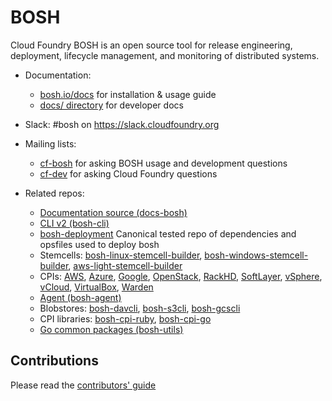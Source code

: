 # BOSH

Cloud Foundry BOSH is an open source tool for release engineering, deployment, lifecycle management, and monitoring of distributed systems.

* Documentation:
	- [bosh.io/docs](https://bosh.io/docs) for installation & usage guide
	- [docs/ directory](docs/) for developer docs

* Slack: #bosh on <https://slack.cloudfoundry.org>

* Mailing lists:
    - [cf-bosh](https://lists.cloudfoundry.org/pipermail/cf-bosh) for asking BOSH usage and development questions
    - [cf-dev](https://lists.cloudfoundry.org/pipermail/cf-dev) for asking Cloud Foundry questions

* Related repos:
	- [Documentation source (docs-bosh)](https://github.com/cloudfoundry/docs-bosh)
	- [CLI v2 (bosh-cli)](https://github.com/cloudfoundry/bosh-cli)
	- [bosh-deployment](https://github.com/cloudfoundry/bosh-deployment) Canonical tested repo of dependencies and opsfiles used to deploy bosh
	- Stemcells: [bosh-linux-stemcell-builder](https://github.com/cloudfoundry/bosh-linux-stemcell-builder), [bosh-windows-stemcell-builder](https://github.com/cloudfoundry-incubator/bosh-windows-stemcell-builder), [aws-light-stemcell-builder](https://github.com/cloudfoundry-incubator/aws-light-stemcell-builder)
	- CPIs: [AWS](https://github.com/cloudfoundry-incubator/bosh-aws-cpi-release), [Azure](https://github.com/cloudfoundry-incubator/bosh-azure-cpi-release), [Google](https://github.com/cloudfoundry-incubator/bosh-google-cpi-release), [OpenStack](https://github.com/cloudfoundry-incubator/bosh-openstack-cpi-release), [RackHD](https://github.com/cloudfoundry-incubator/bosh-rackhd-cpi-release), [SoftLayer](https://github.com/cloudfoundry-incubator/bosh-softlayer-cpi-release), [vSphere](https://github.com/cloudfoundry-incubator/bosh-vsphere-cpi-release), [vCloud](https://github.com/cloudfoundry-incubator/bosh-vcloud-cpi-release), [VirtualBox](https://github.com/cppforlife/bosh-virtualbox-cpi-release), [Warden](https://github.com/cppforlife/bosh-warden-cpi-release)
	- [Agent (bosh-agent)](https://github.com/cloudfoundry/bosh-agent)
	- Blobstores: [bosh-davcli](https://github.com/cloudfoundry/bosh-davcli), [bosh-s3cli](https://github.com/cloudfoundry/bosh-s3cli), [bosh-gcscli](https://github.com/cloudfoundry/bosh-gcscli)
	- CPI libraries: [bosh-cpi-ruby](https://github.com/cloudfoundry/bosh-cpi-ruby), [bosh-cpi-go](https://github.com/cppforlife/bosh-cpi-go)
	- [Go common packages (bosh-utils)](https://github.com/cloudfoundry/bosh-utils)

## Contributions

Please read the [contributors' guide](https://github.com/cloudfoundry/bosh/blob/master/CONTRIBUTING.md)
